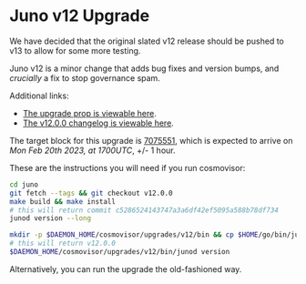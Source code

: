 # Juno v12 Upgrade

We have decided that the original slated v12 release should be pushed to v13 to allow for some more testing.

Juno v12 is a minor change that adds bug fixes and version bumps, and _crucially_ a fix to stop governance spam.

Additional links:

- [The upgrade prop is viewable here](https://www.mintscan.io/juno/proposals/249).
- [The v12.0.0 changelog is viewable here](https://github.com/CosmosContracts/juno/releases/tag/v12.0.0).

The target block for this upgrade is [7075551](https://www.mintscan.io/juno/blocks/7075551), which is expected to arrive on _Mon Feb 20th 2023, at 1700UTC_, +/- 1 hour.

These are the instructions you will need if you run cosmovisor:

```bash
cd juno
git fetch --tags && git checkout v12.0.0
make build && make install
# this will return commit c5286524143747a3a6df42ef5095a588b78df734
junod version --long

mkdir -p $DAEMON_HOME/cosmovisor/upgrades/v12/bin && cp $HOME/go/bin/junod $DAEMON_HOME/cosmovisor/upgrades/v12/bin
# this will return v12.0.0
$DAEMON_HOME/cosmovisor/upgrades/v12/bin/junod version
```

Alternatively, you can run the upgrade the old-fashioned way.
